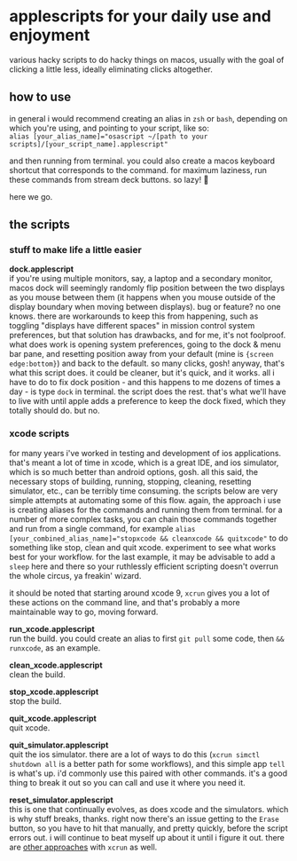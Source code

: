 # applescripts for your daily use and enjoyment

various hacky scripts to do hacky things on macos, usually with the goal of clicking a little less, ideally eliminating clicks altogether.

## how to use

in general i would recommend creating an alias in `zsh` or `bash`, depending on which you're using, and pointing to your script, like so:<br>
`alias [your_alias_name]="osascript ~/[path to your scripts]/[your_script_name].applescript"`

and then running from terminal. you could also create a macos keyboard shortcut that corresponds to the command. for maximum laziness, run these commands from stream deck buttons. so lazy! :robot:

here we go.

## the scripts

### stuff to make life a little easier

**dock.applescript**<br>
if you're using multiple monitors, say, a laptop and a secondary monitor, macos dock will seemingly randomly flip position between the two displays as you mouse between them (it happens when you mouse outside of the display boundary when moving between displays). bug or feature? no one knows. there are workarounds to keep this from happening, such as toggling "displays have different spaces" in mission control system preferences, but that solution has drawbacks, and for me, it's not foolproof. what does work is opening system preferences, going to the dock & menu bar pane, and resetting position away from your default (mine is `{screen edge:bottom}`) and back to the default. so many clicks, gosh! anyway, that's what this script does. it could be cleaner, but it's quick, and it works. all i have to do to fix dock position - and this happens to me dozens of times a day - is type `dock` in terminal. the script does the rest. that's what we'll have to live with until apple adds a preference to keep the dock fixed, which they totally should do. but no.

### xcode scripts

for many years i've worked in testing and development of ios applications. that's meant a lot of time in xcode, which is a great IDE, and ios simulator, which is so much better than android options, gosh. all this said, the necessary stops of building, running, stopping, cleaning, resetting simulator, etc., can be terribly time consuming. the scripts below are very simple attempts at automating some of this flow. again, the approach i use is creating aliases for the commands and running them from terminal. for a number of more complex tasks, you can chain those commands together and run from a single command, for example `alias [your_combined_alias_name]="stopxcode && cleanxcode && quitxcode"` to do something like stop, clean and quit xcode. experiment to see what works best for your workflow. for the last example, it may be advisable to add a `sleep` here and there so your ruthlessly efficient scripting doesn't overrun the whole circus, ya freakin' wizard.

it should be noted that starting around xcode 9, `xcrun` gives you a lot of these actions on the command line, and that's probably a more maintainable way to go, moving forward.

**run_xcode.applescript**<br>
run the build. you could create an alias to first `git pull` some code, then `&& runxcode`, as an example.

**clean_xcode.applescript**<br>
clean the build.

**stop_xcode.applescript**<br>
stop the build.

**quit_xcode.applescript**<br>
quit xcode.

**quit_simulator.applescript**<br>
quit the ios simulator. there are a lot of ways to do this (`xcrun simctl shutdown all` is a better path for some workflows), and this simple app `tell` is what's up. i'd commonly use this paired with other commands. it's a good thing to break it out so you can call and use it where you need it.

**reset_simulator.applescript**<br>
this is one that continually evolves, as does xcode and the simulators. which is why stuff breaks, thanks. right now there's an issue getting to the `Erase` button, so you have to hit that manually, and pretty quickly, before the script errors out. i will continue to beat myself up about it until i figure it out. there are [other approaches](https://medium.com/xcblog/simctl-control-ios-simulators-from-command-line-78b9006a20dc) with `xcrun` as well.
